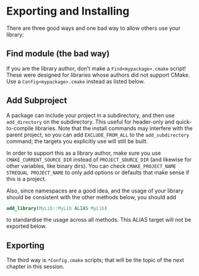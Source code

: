 # Exporting and Installing

There are three good ways and one bad way to allow others use your library:

## Find module (the bad way)

If you are the library author, don't make a `Find<mypackage>.cmake` script! These were designed for libraries whose authors did not support CMake. Use a `Config<mypackage>.cmake` instead as listed below.

## Add Subproject

A package can include your project in a subdirectory, and then use `add_directory` on the subdirectory. This useful for header-only and quick-to-compile libraries. Note that the install commands may interfere with the parent project, so you can add `EXCLUDE_FROM_ALL` to the `add_subdirectory` command; the targets you explicitly use will still be built.

In order to support this as a library author, make sure you use `CMAKE_CURRENT_SOURCE_DIR` instead of `PROJECT_SOURCE_DIR` (and likewise for other variables, like binary dirs). You can check `CMAKE_PROJECT_NAME STREQUAL PROJECT_NAME` to only add options or defaults that make sense if this is a project.

Also, since namespaces are a good idea, and the usage of your library should be consistent with the other methods below, you should add

```cmake
add_library(MyLib::MyLib ALIAS MyLib)
```

to standardise the usage across all methods. This ALIAS target will not be exported below.


## Exporting

The third way is `*Config.cmake` scripts; that will be the topic of the next chapter in this session.
